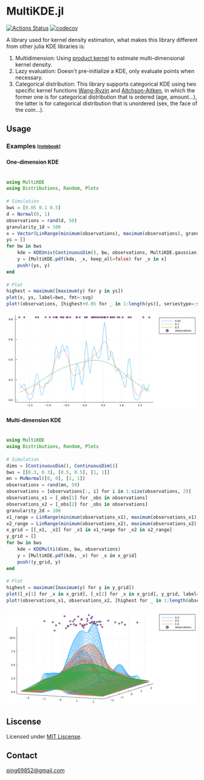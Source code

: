 # MultiKDE.jl

[![Actions Status](https://github.com/noil-reed/MultiKDE.jl/workflows/CI/badge.svg)](https://github.com/noil-reed/MultiKDE.jl/actions)
[![codecov](https://codecov.io/gh/noil-reed/MultiKDE.jl/branch/main/graph/badge.svg)](https://app.codecov.io/gh/noil-reed/MultiKDE.jl)


A library used for kernel density estimation, what makes this library different from other julia KDE libraries is:
1. Multidimension: Using [product kernel](https://csyue.nccu.edu.tw/ch/Kernel%20Estimation(Ref).pdf) to estimate multi-dimensional kernel density. 
2. Lazy evaluation: Doesn't pre-initialize a KDE, only evaluate points when necessary. 
3. Categorical distribution: This library supports categorical KDE using two specific kernel functions [Wang-Ryzin](https://academic.oup.com/biomet/article-abstract/68/1/301/237752?redirectedFrom=fulltext) and [Aitchson-Aitken](https://academic.oup.com/biomet/article-abstract/63/3/413/270829?redirectedFrom=fulltext), in which the former one is for categorical distribution that is ordered (age, amount...), the latter is for categorical distribution that is unordered (sex, the face of the coin...). 


## Usage
### Examples <sub><sup>[[notebook]](https://github.com/noil-reed/notebooks/blob/main/MultiKDE_demo/demo.ipynb)</sup></sub>


#### One-dimension KDE

```julia

using MultiKDE
using Distributions, Random, Plots

# Simulation
bws = [0.05 0.1 0.5]
d = Normal(0, 1)
observations = rand(d, 50)
granularity_1d = 100
x = Vector(LinRange(minimum(observations), maximum(observations), granularity_1d))
ys = []
for bw in bws
    kde = KDEUniv(ContinuousDim(), bw, observations, MultiKDE.gaussian)
    y = [MultiKDE.pdf(kde, _x, keep_all=false) for _x in x]
    push!(ys, y)
end

# Plot
highest = maximum([maximum(y) for y in ys])
plot(x, ys, label=bws, fmt=:svg)
plot!(observations, [highest+0.05 for _ in 1:length(ys)], seriestype=:scatter, label="observations", size=(900, 450), legend=:outertopright)

```

![1d KDE visualization](https://raw.githubusercontent.com/noil-reed/notebooks/842a60e81bad431dd70c6e04eb93f82ff10c1cda/MultiKDE_demo/dim1.svg)

#### Multi-dimension KDE


```julia

using MultiKDE
using Distributions, Random, Plots

# Simulation
dims = [ContinuousDim(), ContinuousDim()]
bws = [[0.3, 0.3], [0.5, 0.5], [1, 1]]
mn = MvNormal([0, 0], [1, 1])
observations = rand(mn, 50)
observations = [observations[:, i] for i in 1:size(observations, 2)]
observations_x1 = [_obs[1] for _obs in observations]
observations_x2 = [_obs[2] for _obs in observations]
granularity_2d = 100
x1_range = LinRange(minimum(observations_x1), maximum(observations_x1), granularity_2d)
x2_range = LinRange(minimum(observations_x2), maximum(observations_x2), granularity_2d)
x_grid = [[_x1, _x2] for _x1 in x1_range for _x2 in x2_range]
y_grid = []
for bw in bws
    kde = KDEMulti(dims, bw, observations)
    y = [MultiKDE.pdf(kde, _x) for _x in x_grid]
    push!(y_grid, y)
end

# Plot
highest = maximum([maximum(y) for y in y_grid])
plot([_x[1] for _x in x_grid], [_x[2] for _x in x_grid], y_grid, label=[bw[1] for bw in bws][:, :]', size=(900, 450), legend=:outertopright)
plot!(observations_x1, observations_x2, [highest for _ in 1:length(observations)], seriestype=:scatter, label="observations")

```

![2d KDE visualization](https://raw.githubusercontent.com/noil-reed/notebooks/842a60e81bad431dd70c6e04eb93f82ff10c1cda/MultiKDE_demo/dim2.svg)

<!-- ### Categorical (TBA) -->



## Liscense
Licensed under [MIT Liscense](https://github.com/noil-reed/MultiKDE.jl/blob/main/LICENSE).

## Contact
ping69852@gmail.com
